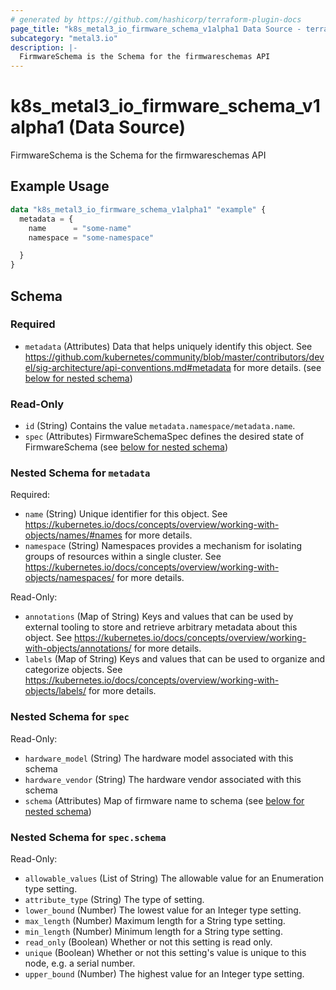 ```yaml
---
# generated by https://github.com/hashicorp/terraform-plugin-docs
page_title: "k8s_metal3_io_firmware_schema_v1alpha1 Data Source - terraform-provider-k8s"
subcategory: "metal3.io"
description: |-
  FirmwareSchema is the Schema for the firmwareschemas API
---
```


# k8s_metal3_io_firmware_schema_v1alpha1 (Data Source)

FirmwareSchema is the Schema for the firmwareschemas API

## Example Usage

```terraform
data "k8s_metal3_io_firmware_schema_v1alpha1" "example" {
  metadata = {
    name      = "some-name"
    namespace = "some-namespace"

  }
}
```

<!-- schema generated by tfplugindocs -->
## Schema

### Required

- `metadata` (Attributes) Data that helps uniquely identify this object. See https://github.com/kubernetes/community/blob/master/contributors/devel/sig-architecture/api-conventions.md#metadata for more details. (see [below for nested schema](#nestedatt--metadata))

### Read-Only

- `id` (String) Contains the value `metadata.namespace/metadata.name`.
- `spec` (Attributes) FirmwareSchemaSpec defines the desired state of FirmwareSchema (see [below for nested schema](#nestedatt--spec))

<a id="nestedatt--metadata"></a>
### Nested Schema for `metadata`

Required:

- `name` (String) Unique identifier for this object. See https://kubernetes.io/docs/concepts/overview/working-with-objects/names/#names for more details.
- `namespace` (String) Namespaces provides a mechanism for isolating groups of resources within a single cluster. See https://kubernetes.io/docs/concepts/overview/working-with-objects/namespaces/ for more details.

Read-Only:

- `annotations` (Map of String) Keys and values that can be used by external tooling to store and retrieve arbitrary metadata about this object. See https://kubernetes.io/docs/concepts/overview/working-with-objects/annotations/ for more details.
- `labels` (Map of String) Keys and values that can be used to organize and categorize objects. See https://kubernetes.io/docs/concepts/overview/working-with-objects/labels/ for more details.


<a id="nestedatt--spec"></a>
### Nested Schema for `spec`

Read-Only:

- `hardware_model` (String) The hardware model associated with this schema
- `hardware_vendor` (String) The hardware vendor associated with this schema
- `schema` (Attributes) Map of firmware name to schema (see [below for nested schema](#nestedatt--spec--schema))

<a id="nestedatt--spec--schema"></a>
### Nested Schema for `spec.schema`

Read-Only:

- `allowable_values` (List of String) The allowable value for an Enumeration type setting.
- `attribute_type` (String) The type of setting.
- `lower_bound` (Number) The lowest value for an Integer type setting.
- `max_length` (Number) Maximum length for a String type setting.
- `min_length` (Number) Minimum length for a String type setting.
- `read_only` (Boolean) Whether or not this setting is read only.
- `unique` (Boolean) Whether or not this setting's value is unique to this node, e.g. a serial number.
- `upper_bound` (Number) The highest value for an Integer type setting.
